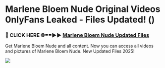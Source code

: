 # Marlene Bloem Nude Original Videos 0nlyFans Leaked - Files Updated! ()

<h3>🔴 CLICK HERE 🌐==►► <a href="https://tinyurl.com/2p9ay9w9" rel="nofollow">Marlene Bloem Nude Updated Files</a></h3>

Get Marlene Bloem Nude and all content. Now you can access all videos and pictures of Marlene Bloem Nude. New Updated Files 2025!

[![](https://i.imgur.com/KQgVmj3.gif)](https://tinyurl.com/2p9ay9w9)
